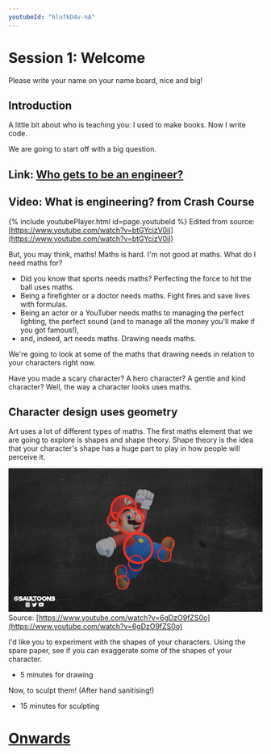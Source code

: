```yaml
---
youtubeId: "hlufkD4v-nA"
---
```


# Session 1: Welcome

Please write your name on your name board, nice and big!

## Introduction

A little bit about who is teaching you: I used to make books. Now I write code.

We are going to start off with a big question.

## Link: [Who gets to be an engineer?](001a_who_gets_to_be_an_engineer)

## Video: What is engineering? from Crash Course

{% include youtubePlayer.html id=page.youtubeId %}
Edited from source: [https://www.youtube.com/watch?v=btGYcizV0iI](https://www.youtube.com/watch?v=btGYcizV0iI)

But, you may think, maths! Maths is hard. I'm not good at maths. What do I need maths for?

- Did you know that sports needs maths? Perfecting the force to hit the ball uses maths.
- Being a firefighter or a doctor needs maths. Fight fires and save lives with formulas.
- Being an actor or a YouTuber needs maths to managing the perfect lighting, the perfect sound (and to manage all the money you'll make if you got famous!),
- and, indeed, art needs maths. Drawing needs maths.

We're going to look at some of the maths that drawing needs in relation to your characters right now.

Have you made a scary character? A hero character? A gentle and kind character? Well, the way a character looks uses maths.

## Character design uses geometry

Art uses a lot of different types of maths.  The first maths element that we are going to explore is shapes and shape theory. Shape theory is the idea that your character's shape has a huge part to play in how people will perceive it.

![Saultoons Shape Theory video](../assets/SaultoonsShapeTheory.png)
Source: [https://www.youtube.com/watch?v=6gDzO9fZS0o](https://www.youtube.com/watch?v=6gDzO9fZS0o)

I'd like you to experiment with the shapes of your characters. Using the spare paper, see if you can exaggerate some of the shapes of your character.

* 5 minutes for drawing

Now, to sculpt them! (After hand sanitising!)

* 15 minutes for sculpting

# [Onwards](001c_3d_pens.md)
